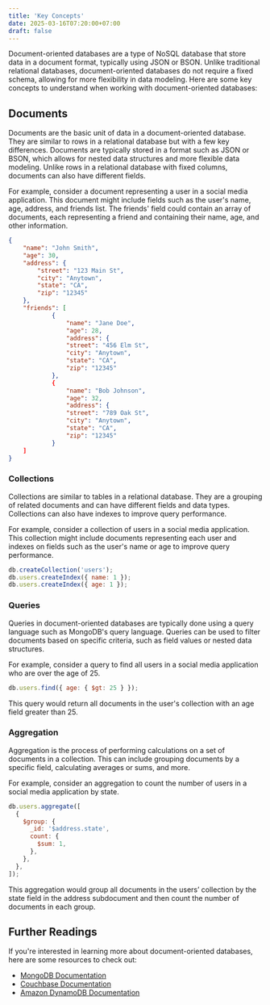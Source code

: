 ```yaml
---
title: 'Key Concepts'
date: 2025-03-16T07:20:00+07:00
draft: false
---
```


Document-oriented databases are a type of NoSQL database that store data in a document format, typically using JSON or BSON. Unlike traditional relational databases, document-oriented databases do not require a fixed schema, allowing for more flexibility in data modeling. Here are some key concepts to understand when working with document-oriented databases:

## **Documents**

Documents are the basic unit of data in a document-oriented database. They are similar to rows in a relational database but with a few key differences. Documents are typically stored in a format such as JSON or BSON, which allows for nested data structures and more flexible data modeling. Unlike rows in a relational database with fixed columns, documents can also have different fields.

For example, consider a document representing a user in a social media application. This document might include fields such as the user's name, age, address, and friends list. The friends' field could contain an array of documents, each representing a friend and containing their name, age, and other information.

```json
{
	"name": "John Smith",
	"age": 30,
	"address": {
		"street": "123 Main St",
		"city": "Anytown",
		"state": "CA",
		"zip": "12345"
	},
	"friends": [
			{
				"name": "Jane Doe",
				"age": 28,
				"address": {
				"street": "456 Elm St",
				"city": "Anytown",
				"state": "CA",
				"zip": "12345"
			},
			{
				"name": "Bob Johnson",
				"age": 32,
				"address": {
				"street": "789 Oak St",
				"city": "Anytown",
				"state": "CA",
				"zip": "12345"
			}
	]
}
```

### **Collections**

Collections are similar to tables in a relational database. They are a grouping of related documents and can have different fields and data types. Collections can also have indexes to improve query performance.

For example, consider a collection of users in a social media application. This collection might include documents representing each user and indexes on fields such as the user's name or age to improve query performance.

```jsx
db.createCollection('users');
db.users.createIndex({ name: 1 });
db.users.createIndex({ age: 1 });
```

### **Queries**

Queries in document-oriented databases are typically done using a query language such as MongoDB's query language. Queries can be used to filter documents based on specific criteria, such as field values or nested data structures.

For example, consider a query to find all users in a social media application who are over the age of 25.

```jsx
db.users.find({ age: { $gt: 25 } });
```

This query would return all documents in the user's collection with an age field greater than 25.

### **Aggregation**

Aggregation is the process of performing calculations on a set of documents in a collection. This can include grouping documents by a specific field, calculating averages or sums, and more.

For example, consider an aggregation to count the number of users in a social media application by state.

```jsx
db.users.aggregate([
  {
    $group: {
      _id: '$address.state',
      count: {
        $sum: 1,
      },
    },
  },
]);
```

This aggregation would group all documents in the users’ collection by the state field in the address subdocument and then count the number of documents in each group.

## **Further Readings**

If you're interested in learning more about document-oriented databases, here are some resources to check out:

- [MongoDB Documentation](https://docs.mongodb.com/)
- [Couchbase Documentation](https://docs.couchbase.com/)
- [Amazon DynamoDB Documentation](https://docs.aws.amazon.com/dynamodb/)
